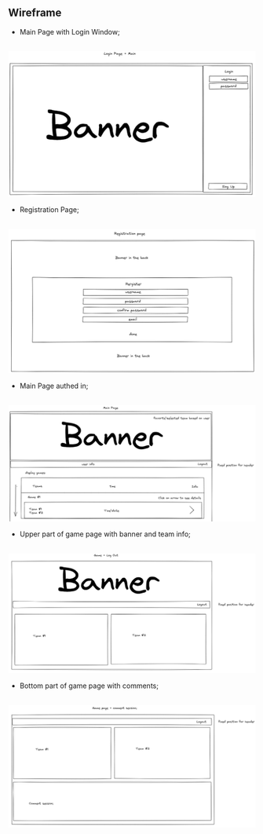 ## Wireframe
    
- Main Page with Login Window;

<br>
<img alt="Main Page" src="assets/images/image01.jpg" />
<br>

- Registration Page;

<br>
<img alt="Registration Page" src="assets/images/image02.jpg" />
<br>

- Main Page authed in;

<br>
<img alt="Main Page authed in" src="assets/images/image03.jpg" />
<br>

- Upper part of game page with banner and team info;

<br>
<img alt="Game Page" src="assets/images/image04.jpg" />
<br>

- Bottom part of game page with comments;

<br>
<img alt="Game Page end" src="assets/images/image05.jpg" />
<br>